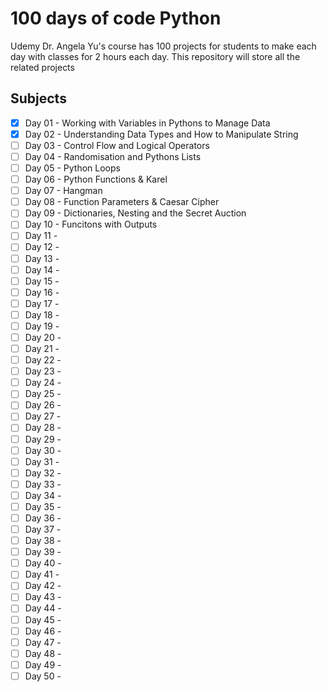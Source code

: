 # 100 days of code Python
Udemy Dr. Angela Yu's course has 100 projects for students to make each day with classes for 2 hours each day. 
This repository will store all the related projects

## Subjects
- [x] Day 01 - Working with Variables in Pythons to Manage Data
- [x] Day 02 - Understanding Data Types and How to Manipulate String
- [ ] Day 03 - Control Flow and Logical Operators
- [ ] Day 04 - Randomisation and Pythons Lists
- [ ] Day 05 - Python Loops
- [ ] Day 06 - Python Functions & Karel
- [ ] Day 07 - Hangman
- [ ] Day 08 - Function Parameters & Caesar Cipher
- [ ] Day 09 - Dictionaries, Nesting and the Secret Auction
- [ ] Day 10 - Funcitons with Outputs
- [ ] Day 11 -
- [ ] Day 12 -
- [ ] Day 13 -
- [ ] Day 14 -
- [ ] Day 15 - 
- [ ] Day 16 -
- [ ] Day 17 -
- [ ] Day 18 -
- [ ] Day 19 -
- [ ] Day 20 -
- [ ] Day 21 -
- [ ] Day 22 -
- [ ] Day 23 -
- [ ] Day 24 -
- [ ] Day 25 - 
- [ ] Day 26 -
- [ ] Day 27 -
- [ ] Day 28 -
- [ ] Day 29 -
- [ ] Day 30 -
- [ ] Day 31 -
- [ ] Day 32 -
- [ ] Day 33 -
- [ ] Day 34 -
- [ ] Day 35 - 
- [ ] Day 36 -
- [ ] Day 37 -
- [ ] Day 38 -
- [ ] Day 39 -
- [ ] Day 40 - 
- [ ] Day 41 -
- [ ] Day 42 -
- [ ] Day 43 -
- [ ] Day 44 -
- [ ] Day 45 - 
- [ ] Day 46 -
- [ ] Day 47 -
- [ ] Day 48 -
- [ ] Day 49 -
- [ ] Day 50 -
